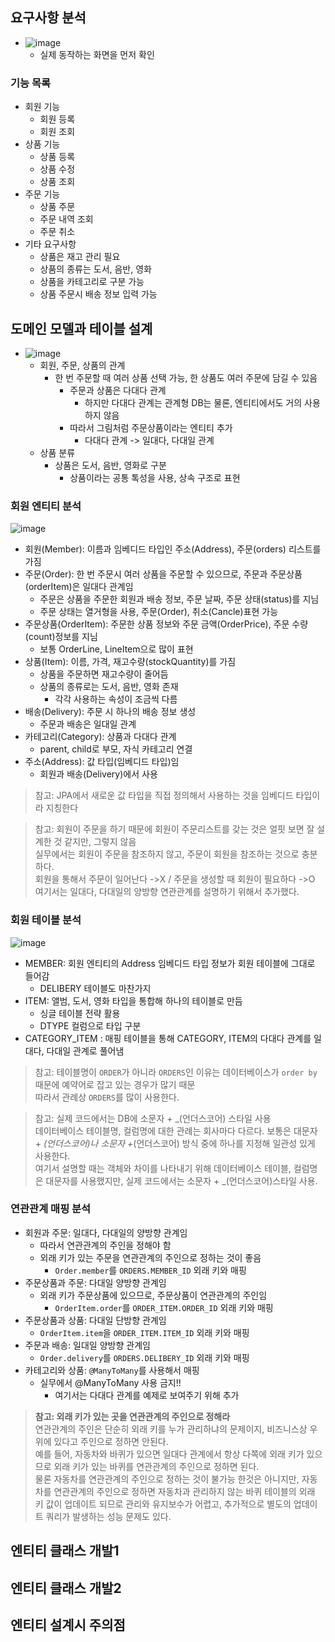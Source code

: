 ## 요구사항 분석
- ![image](https://user-images.githubusercontent.com/102513932/199509559-4b18c0a0-7378-4e2e-bf52-0b90dcdf3568.png)
  - 실제 동작하는 화면을 먼저 확인
### 기능 목록
- 회원 기능
  - 회원 등록
  - 회원 조회
- 상품 기능
  - 상품 등록
  - 상품 수정
  - 상품 조회
- 주문 기능
  - 상품 주문
  - 주문 내역 조회
  - 주문 취소
- 기타 요구사항
  - 상품은 재고 관리 필요
  - 상품의 종류는 도서, 음반, 영화
  - 상품을 카테고리로 구분 가능
  - 상품 주문시 배송 정보 입력 가능
## 도메인 모델과 테이블 설계
- ![image](https://user-images.githubusercontent.com/102513932/199510029-2793b17d-c30a-4f36-b5e6-b8f4fea117d5.png)
  - 회원, 주문, 상품의 관계
    - 한 번 주문할 때 여러 상품 선택 가능, 한 상품도 여러 주문에 담길 수 있음
      - 주문과 상품은 다대다 관계
        - 하지만 다대다 관계는 관계형 DB는 물론, 엔티티에서도 거의 사용하지 않음 
      - 따라서 그림처럼 주문상품이라는 엔티티 추가
        - 다대다 관계 -> 일대다, 다대일 관계
  - 상품 분류
    - 상품은 도서, 음반, 영화로 구분
      - 상품이라는 공통 톡성을 사용, 상속 구조로 표현
### 회원 엔티티 분석
![image](https://user-images.githubusercontent.com/102513932/199518454-b44f2423-d9d9-45dc-ade1-475474312f57.png)
- 회원(Member): 이름과 임베디드 타입인 주소(Address), 주문(orders) 리스트를 가짐
- 주문(Order): 한 번 주문시 여러 상품을 주문할 수 있으므로, 주문과 주문상품(orderItem)은 일대다 관계임
  - 주문은 상품을 주문한 회원과 배송 정보, 주문 날짜, 주문 상태(status)를 지님
  - 주문 상태는 열거형을 사용, 주문(Order), 취소(Cancle)표현 가능
- 주문상품(OrderItem): 주문한 상품 정보와 주문 금액(OrderPrice), 주문 수량(count)정보를 지님
  - 보통 OrderLine, LineItem으로 많이 표현
- 상품(Item): 이름, 가격, 재고수량(stockQuantity)를 가짐
  - 상품을 주문하면 재고수량이 줄어듬
  - 상품의 종류로는 도서, 음반, 영화 존재
    - 각각 사용하는 속성이 조금씩 다름
- 배송(Delivery): 주문 시 하나의 배송 정보 생성
  - 주문과 배송은 일대일 관계
- 카테고리(Category): 상품과 다대다 관계
  - parent, child로 부모, 자식 카테고리 연결
- 주소(Address): 값 타입(임베디드 타입)임
  - 회원과 배송(Delivery)에서 사용

> 참고: JPA에서 새로운 값 타입을 직접 정의해서 사용하는 것을 임베디드 타입이라 지칭한다

> 참고: 회원이 주문을 하기 때문에 회원이 주문리스트를 갖는 것은 얼핏 보면 잘 설계한 것 같지만, 그렇지 않음 <br>
> 실무에서는 회원이 주문을 참조하지 않고, 주문이 회원을 참조하는 것으로 충분하다. <br>
> 회원을 통해서 주문이 일어난다 ->X / 주문을 생성할 때 회원이 필요하다 ->O <br>
> 여기서는 일대다, 다대일의 양방향 연관관계를 설명하기 위해서 추가했다.
### 회원 테이블 분석
![image](https://user-images.githubusercontent.com/102513932/199526985-96341d37-ae4b-4332-a348-8b57f3c84bbf.png)
- MEMBER: 회원 엔티티의 Address 임베디드 타입 정보가 회원 테이블에 그대로 들어감
  - DELIBERY 테이블도 마찬가지
- ITEM: 앨범, 도서, 영화 타입을 통합해 하나의 테이블로 만듬
  - 싱글 테이블 전략 활용
  - DTYPE 컬럼으로 타입 구분
- CATEGORY_ITEM : 매핑 테이블을 통해 CATEGORY, ITEM의 다대다 관계를 일대다, 다대일 관계로 풀어냄 

> 참고: 테이블명이 `ORDER`가 아니라 `ORDERS`인 이유는 데이터베이스가 `order by` 때문에 예약어로 잡고 있는 경우가 많기 때문 <br>
> 따라서 관례상 `ORDERS`를 많이 사용한다.

> 참고: 실제 코드에서는 DB에 소문자 + _(언더스코어) 스타일 사용 <br>
> 데이터베이스 테이블명, 컬럼명에 대한 관례는 회사마다 다르다. 보통은 대문자 + _(언더스코어)나 소문자 +_(언더스코어) 방식 중에 하나를 지정해 일관성 있게 사용한다. <br>
> 여기서 설명할 때는 객체와 차이를 나타내기 위해 데이터베이스 테이블, 컬럼명은 대문자를 사용했지만, 실제 코드에서는 소문자 + _(언더스코어)스타일 사용.

### 연관관계 매핑 분석
- 회원과 주문: 일대다, 다대일의 양방향 관계임
  - 따라서 연관관계의 주인을 정해야 함
  - 외래 키가 있는 주문을 연관관계의 주인으로 정하는 것이 좋음
    - `Order.member`를 `ORDERS.MEMBER_ID` 외래 키와 매핑
- 주문상품과 주문: 다대일 양방향 관계임
  - 외래 키가 주문상품에 있으므로, 주문상품이 연관관계의 주인임
    - `OrderItem.order`를 `ORDER_ITEM.ORDER_ID` 외래 키와 매핑
- 주문상품과 상품: 다대일 단방향 관계임
  - `OrderItem.item`을 `ORDER_ITEM.ITEM_ID` 외래 키와 매핑
- 주문과 배송: 일대일 양방향 관계임
  - `Order.delivery`를 `ORDERS.DELIBERY_ID` 외래 키와 매핑
- 카테고리와 상품: `@ManyToMany`를 사용해서 매핑
  - 실무에서 @ManyToMany 사용 금지!!
    - 여기서는 다대다 관계를 예제로 보여주기 위해 추가
> **참고: 외래 키가 있는 곳을 연관관계의 주인으로 정해라** <br>
> 연관관계의 주인은 단순히 외래 키를 누가 관리하냐의 문제이지, 비즈니스상 우위에 있다고 주인으로 정하면 안된다. <br>
> 예를 들어, 자동차와 바퀴가 있으면 일대다 관계에서 항상 다쪽에 외래 키가 있으므로 외래 키가 있는 바퀴를 연관관계의 주인으로 정하면 된다. <br>
> 물론 자동차를 연관관계의 주인으로 정하는 것이 불가능 한것은 아니지만, 자동차를 연관관계의 주인으로 정하면 자동차과 관리하지 않는 바퀴 테이블의 외래 키 값이 업데이트 되므로 관리와 유지보수가 어렵고, 추가적으로 별도의 업데이트 쿼리가 발생하는 성능 문제도 있다.

## 엔티티 클래스 개발1
## 엔티티 클래스 개발2
## 엔티티 설계시 주의점
